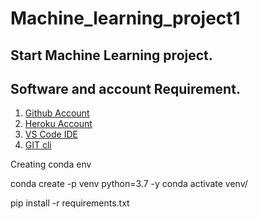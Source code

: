 # Machine_learning_project1

## Start Machine Learning project.
## Software and account Requirement.

1. [Github Account](https://github.com/)
2. [Heroku Account](https://dashboard.heroku.com/login)
3. [VS Code IDE](https://code.visualstudio.com/download)
4. [GIT cli](https://git-scm.com/downloads)


Creating conda env

conda create -p venv python=3.7 -y 
conda activate venv/


pip install -r requirements.txt
